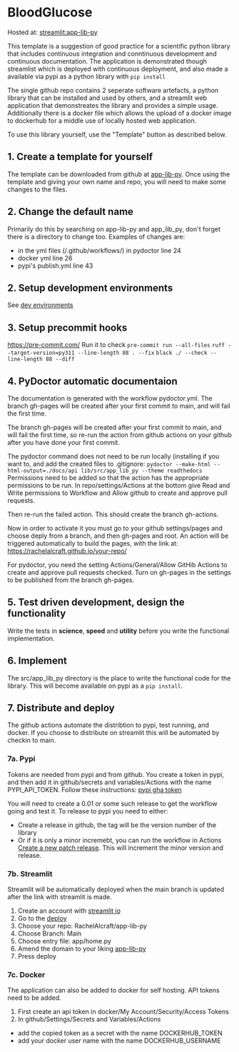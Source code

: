 # BloodGlucose

Hosted at: [streamlit:app-lib-py](https://bloodglucose.streamlit.app/)

This template is a suggestion of good practice for a scientific python library that includes continuous integration and conntinuous development and continuous documentation.
The application is demonstrated though streamlist which is deployed with continuous deployment, and also made a available via pypi as a python library with `pip install`

The single github repo contains 2 seperate software artefacts, a python library that can be installed and used by others, and a streamlit web application that demonstreates the library and provides a simple usage. Additionally there is a docker file which allows the upload of a docker image to dockerhub for a middle use of locally hosted web application.

To use this library yourself, use the "Template" button as described below.

## 1. Create a template for yourself
The template can be downloaded from github at [app-lib-py](https://github.com/RachelAlcraft/app-lib-py). Once using the template and giving your own name and repo, you will need to make some changes to the files.

## 2. Change the default name
Primarily do this by searching on app-lib-py and app_lib_py, don't forget there is a directory to change too. Examples of changes are:
- in the yml files (/.github/workflows/) in pydoctor line 24
- docker yml line 26
- pypi's publish.yml line 43

## 2. Setup development environments
See [dev environments](dev.md)

## 3. Setup precommit hooks
https://pre-commit.com/
Run it to check
`pre-commit run --all-files`
`ruff --target-version=py311 --line-length 88 . --fix`
`black ./ --check --line-length 88 --diff`

## 4. PyDoctor automatic documentaion

The documentation is generated with the workflow pydoctor.yml.
The branch gh-pages will be created after your first commit to main, and will fail the first time.


The branch gh-pages will be created after your first commit to main, and will fail the first time, so re-run the action
from github actions on your github after you have done your first commit.

The pydoctor command does not need to be run locally (installing if you want to, and add the created files to .gitignore:
```pydoctor --make-html --html-output=./docs/api lib/src/app_lib_py --theme readthedocs```
Permissions need to be added so that the action has the appropriate permissions to be run.
In repo/settings/Actions at the bottom give Read and Write permissions to Workflow and Allow github to create and approve pull requests.

Then re-run the failed action.  This should create the branch gh-actions.

Now in order to activate it you must go to your github settings/pages and choose deply from a branch, and then gh-pages and root. An action will be triggered automatically to build the pages, with the link at: https://rachelalcraft.github.io/your-repo/

For pydoctor, you need the setting Actions/General/Allow GitHib Actions to create and approve pull requests checked.  Turn on gh-pages in the settings to be published from the branch gh-pages.

## 5. Test driven development, design the functionality
Write the tests in **science**, **speed** and **utility** before you write the functional implementation.

## 6. Implement
The src/app_lib_py directory is the place to write the functional code for the library. This will become available on pypi as a `pip install`.

## 7. Distribute and deploy
The github actions automate the distribtion to pypi, test running, and docker.
If you choose to distribute on streamlit this will be automated by checkin to main.

### 7a. Pypi
Tokens are needed from pypi and from github. You create a token in pypi, and then add it in github/secrets and variables/Actions with the name PYPI_API_TOKEN. Follow these instructions: [pypi gha token](https://www.seanh.cc/2022/05/21/publishing-python-packages-from-github-actions/#create-a-pypi-api-token)

You will need to create a 0.01 or some such release to get the workflow going and test it.
To release to pypi you need to either:
- Create a release in github, the tag will be the version number of the library
- Or if it is only a minor incremebt, you can run the workflow in Actions [Create a new patch release](https://github.com/RachelAlcraft/app-lib-py/actions/workflows/release.yml). This will increment the minor version and release.


### 7b. Streamlit
Streamlit will be automatically deployed when the main branch is updated after the link with streamlit is made.
1. Create an account with [streamlit io](https://streamlit.io/)
2. Go to the [deploy](https://share.streamlit.io/deploy)
3. Choose your repo: RachelAlcraft/app-lib-py
4. Choose Branch: Main
5. Choose entry file: app/home.py
6. Amend the domain to your liking [app-lib-py](https://app-lib-py.streamlit.app/)
7. Press deploy

### 7c. Docker
The application can also be added to docker for self hosting. API tokens need to be added.
1. First create an api token in docker/My Account/Security/Access Tokens
2. In github/Settings/Secrets and Variables/Actions
  - add the copied token as a secret with the name DOCKERHUB_TOKEN
  - add your docker user name with the name DOCKERHUB_USERNAME
